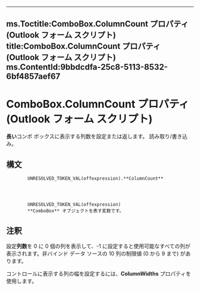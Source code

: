 

---
ms.Toctitle:ComboBox.ColumnCount プロパティ (Outlook フォーム スクリプト)
title:ComboBox.ColumnCount プロパティ (Outlook フォーム スクリプト)
ms.ContentId:9bbdcdfa-25c8-5113-8532-6bf4857aef67
---
# ComboBox.ColumnCount プロパティ (Outlook フォーム スクリプト)




**長い**コンボ ボックスに表示する列数を設定または返します。 読み取り/書き込み。

## 構文

            UNRESOLVED_TOKEN_VAL(offexpression).**ColumnCount**




            UNRESOLVED_TOKEN_VAL(offexpression)
            **ComboBox** オブジェクトを表す変数です。



## 注釈
設定**列数**を 0 に 0 個の列を表示して、-1 に設定すると使用可能なすべての列が表示されます。非バインド データ ソースの 10 列の制限値 (0 から 9 まで) があります。



コントロールに表示する列の幅を設定するには、**ColumnWidths** プロパティを使用します。




